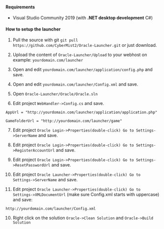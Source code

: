 #### Requirements
  - Visual Studio Community 2019 (with **.NET desktop development** C#)

#### How to setup the launcher

1. Pull the source with git ``git pull https://github.com/CyberMist2/Oracle-Launcher.git`` or just download.

2. Upload the content of ``Oracle-Launcher/Upload`` to your webhost on example: ``yourdomain.com/launcher``

3. Open and edit ``yourdomain.com/launcher/application/config.php`` and save.

4. Open and edit ``yourdomain.com/launcher/Config.xml`` and save.

5. Open ``Oracle-Launcher/Oracle/Oracle.sln``

6. Edit project ``WebHandler->Config.cs`` and save.
```
AppUrl = "http://yourdomain.com/launcher/application/application.php"
  
GameFolderUrl = "http://yourdomain.com/launcher/game"
```

7. Edit project ``Oracle Login->Properties(double-click) Go to Settings->ServerName`` and save.

8. Edit project ``Oracle Login->Properties(double-click) Go to Settings->RegisterAccountUrl`` and save.

9. Edit project ``Oracle Login->Properties(double-click) Go to Settings->ResetPasswordUrl`` and save.

10. Edit project ``Oracle Launcher->Properties(double-click) Go to Settings->ServerName`` and save.

11. Edit project ``Oracle Launcher->Properties(double-click) Go to Settings->XMLDocumentUrl`` (make sure Config.xml starts with uppercase) and save:
```
http://yourdomain.com/launcher/Config.xml
```

10. Right click on the solution ``Oracle->Clean Solution`` and ``Oracle->Build Solution``
